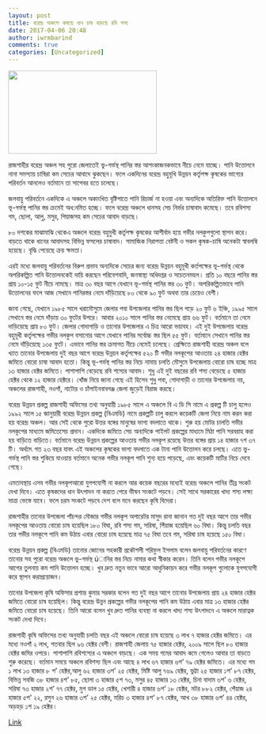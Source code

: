 ```yaml
---
layout: post
title: বরেন্দ্র অঞ্চলে কমছে ধান চাষ বাড়ছে রবি শস্য
date: 2017-04-06 20:48
author: iwrmbarind
comments: true
categories: [Uncategorized]
---
```

<img class="attachment-main-slider size-main-slider wp-post-image no-display appear" title="বরেন্দ্র অঞ্চলে কমছে ধান চাষ বাড়ছে রবি শস্য" src="https://i2.wp.com/www.rajshahiexpress.com/wp-content/uploads/2015/04/sain.jpg?resize=300%2C168" alt="" width="300" height="168" />

রাজশাহীর বরেন্দ্র অঞ্চল সহ পুরো জেলাতেই ভু-গর্ভস্থ পানির স্তর আশংকাজনকভাবে নীচে নেমে যাচ্ছে। পানি উত্তোলনে নানা সমস্যায় চাষিরা কম সেচের আবাদে ঝুকছেন। ফলে একদিনের বরেন্দ্র বহুমূখি উন্নয়ন কর্তৃপক্ষ কৃষকের ভাগ্যের পরিবর্তন আনলেও বর্তমানে তা সাপেবর হতে চলেছে।

জলবায়ু পরিবর্তনে একদিকে এ অঞ্চলে অকাংখিত বৃষ্টিপাতে পানি রিচার্জ না হওয়া এবং অন্যদিকে অতিরিক্ত পানি উত্তোলনে ভূ-গর্ভস্থ পানির স্তর ক্রমেই অধ:নমিত হচ্ছে। ফলে বরেন্দ্র অঞ্চলে ধানসহ সেচ নির্ভর চাষাবাদ কমেছে। তবে রবিশস্য গম, ছোলা, আলু, মসুর, পিয়াজসহ কম সেচের আবাদ বাড়ছে।

৮০ দশকের মাঝামাঝি থেকেএ অঞ্চলে বরেন্দ্র বহুমুখী কর্তৃপক্ষ কৃষকের আশীর্বাদ হয়ে গভীর নলকুপগুলো স্থাপন করে। বাড়তে থাকে ধানের আবাদসহ বিভিন্ন ফসলের চাষাবাদ। সামাজিক নিরাপত্তা বেষ্টনী ও সকল কৃষক-চাষি অনেকটা স্বাবলম্বি হয়েছে। বৃদ্ধি পেয়েছে ক্রয় ক্ষমতা।

এরই মধ্যে জলবায়ু পরিবর্তনের বিরুপ প্রভাব অন্যদিকে সেচের জন্য বরেন্দ্র উন্নয়ন বহুমূখী কর্তপক্ষের ভূ-গর্ভস্থ থেকে অপরিকল্পিত পানি উত্তোলনকেই দায়ি করছেন পরিবেশবাদি, জনস্বাস্থ্য অধিদপ্তর ও সচেতনমহল। প্রতি ১০ বছরে পানির স্তর প্রায় ১০-১৫ ফুট নীচে নামছে। মাত্র ৩০ বছর আগে যেখানে ভূ-গর্ভস্থ পানির স্তর ৩০ ফুট। অপরিকল্পিতভাবে পানি উত্তোলনের ফলে আজ সেখানে পানিরস্তর নেমে দাঁড়িয়েছে ৮০ থেকে ৯০ ফুট অথবা তার চেয়েও বেশী।

জানা গেছে, যেখানে ১৯৮৫ সালে খরামৌসুমে জেলার পবা উপজেলার পানির স্তর ছিল গড়ে ২০ ফুট ৬ ইঞ্চি, ১৯৯৫ সালে সেখানে স্তর নেমে দাঁড়ায় ৩০ ফুটের উপরে। আবার ২০১০ সালে পানির স্তর নেমেছে প্রায় ৬৬ ফুট। বর্তমানে তা নেমে দাড়িয়েছে প্রায় ৮০ ফুট। জেলার গোদাগাড়ি ও তানোর উপজেলার এ চিত্র আরো ভয়াবহ। এই দুই উপজেলায় বরেন্দ্র বহুমূখী কর্তৃপক্ষের গভীর নলকুপ বসানোর আগে যেখানে পানির সর্বোচ্চ স্তর ছিল ৫৫ ফুট। বর্তমানে সেখানে পানির স্তর নেমে দাঁড়িয়েছে ১৩৫ ফুটে। এভাবে পানির স্তর ক্রমাগত নীচে নেমেই চলেছে। প্রেক্ষিতে রাজশাহী বরেন্দ্র অঞ্চল বলে খ্যাত তানোর উপজেলায় দুই বছর আগে বরেন্দ্র উন্নয়ন কর্তৃপক্ষের ৫২০ টি গভীর নলকূপের আওতায় ২৪ হাজার হেক্টর জমিতে বোরো চাষা আবাদ হতো। কিন্তু ভূ-গর্ভস্থ পানির স্তর নিচে নামায় চলতি মৌসুমে উপজেলায় বোরো চাষ হচ্ছে মাত্র ১৩ হাজার হেক্টর জমিতে। পাশাপাশি বেড়েছে রবি শস্যের আবাদ। শুধু এই দুই বছরের রবি শস্য বেড়েছে ৫ হাজার হেক্টর থেকে ১২ হাজার হেক্টরে। খোঁজ নিয়ে জানা গেছে এই হিসেব শুধু পবা, গোদাগাড়ী ও তানোর উপজেলায় নয়, অঞ্চলের রাজশাহী, নওগাঁ, নাটোর ও চাঁপাইনবাবগঞ্জ জেলা জুড়েই বিরাজ করছে।

বরেন্দ্র উন্নয়ন প্রকল্প রাজশাহী অফিসের তথ্য অনুযায়ী ১৯৮৫ সালে এ অঞ্চলে বি এ ডি সি নামে এ প্রকল্প টি চালু হলেও ১৯৯২ সালে ১৫ জানুয়ারী বরেন্দ্র উন্নয়ন প্রকল্প (বিএমডি) নামে প্রকল্পটি চালু করলে কয়েকটি জেলা নিয়ে নাম করন করা হয় বরেন্দ্র অঞ্চল। আর সেই থেকে পুরো উত্তর বঙ্গের মানুষের ভাগ্য বদলাতে থাকে। শুরু হয় মোটর চালতি গভীর নলকূপের মাধ্যমে জমিতেসেচ প্রদান। একদিকে জমিতে সেচ অন্যদিকে পাইলট প্রকল্পের মাধ্যমে মিঠা পানি সরবরাহ করা হয় বাড়িতে বাড়িতে। বর্তমানে বরেন্দ্র উন্নয়ন প্রকল্পের আওতায় গভীর নলকূপ রয়েছে উত্তর বঙ্গের প্রায় ১৪ হাজার ৭শ ৩৭ টি। অর্থ্যাৎ গত ২৩ বছর যাবৎ এই অঞ্চলের কৃষকের ভাগ্য বদলাতে এক টানা পানি উত্তোলন করে চলছে। এতে ভু-গর্ভস্থ পানি স্তর শুকিয়ে যাওয়ায় বর্তমানে অনেক গভীর নলকূপ পানি শুন্য হয়ে পড়েছে, এবং কয়েকটি মাটির নিচে দেবে গেছে।

এমতাবস্থায় এসব গভীর নলকূপআরো যুগপযোগী না করলে আর কয়েক বছরের মধ্যেই বরেন্দ্র অঞ্চলে পানির তীব্র সংকট দেখা দিবে। এতে কৃষকদের ধান উৎপাদন না করতে পেরে ভীষন সংকটে পড়বে। সেই সাথে সরকারের খাদ্য শস্য লক্ষ্য মাত্রা ভেস্তে যাবে। ফলে চরম সংকটে পড়বে দেশ বলে মনে করছেন কৃষি বিদেরা।

রাজশাহীর তানোর উপজেলা পাঁচন্দর মৌজার গভীর নলকূপ অপারেটর মাসুদ রানা জানান গত দুই বছর আগে তার গভীর নলকূপের আওতায় বোরো চাষ হয়েছিল ১৮০ বিঘা, রবি শস্য গম, সরিষা, পিঁয়াজ হয়েছিল ৬০ বিঘা। কিন্তু চলতি বছর তার গভীর নলকূপে পানি কম উঠায় এবার বোরো চাষ হয়েছে মাত্র ৭৫ বিঘা তবে গম, সরিষা চাষ হয়েছে ১৫০ বিঘা।

বরেন্দ্র উন্নয়ন প্রকল্প (বিএমডি) তানোর জোনের সহকারী প্রকৌশলী শরিফুল ইসলাম বলেন জলবায়ু পরিবর্তনের কারণে তানোর সহ পুরো বরেন্দ্র অঞ্চলে ভু-গর্ভস্থ úানির স্তর নিচে নামার কথা স্বীকার করেন। তিনি বলেন গভীর নলকূপে আগের তুলনায় কম পানি উত্তোলন হচ্ছে। খুব দ্রুত নতুন ভাবে আরো আধুনিকায়ন করে গভীর নলকূপ গুলোকে যুগপযোগী করে স্থাপন করাপ্রয়োজন।

তানোর উপজেলা কৃষি অফিসার প্রশান্ত কুমার সরকার বলেন গত দুই বছর আগে তানোর উপজেলায় প্রায় ২৪ হাজার হেক্টর জমিতে বোরো চাষ হয়েছিল। কিন্তু বরেন্দ্র উন্নন প্রকল্পের গভীর নলকূপের পানি কম উঠায় এবার মাত্র ১৩ হাজার হেক্টর জমিতে বোরো চাষ হয়েছে। তিনি আরো বলেন খুব দ্রুত পানির ব্যবস্থা না করলে খাদ্য শস্য উৎপাদনে এ অঞ্চলে মারাত্নক সংকট দেখা দিবে।

রাজশাহী কৃষি অফিসের তথ্য অনুযায়ী চলতি বছর এই অঞ্চলে বোরো চাষ হয়েছে ৩ লাখ ৭ হাজার হেক্টর জমিতে। এর মধ্যে নওগাঁ ২ লাখ, গতবার ছিল ৯৬ হেক্টর বেশী। রাজশাহী জেলায় ৭৫ হাজার হেক্টর, ২০০৯ সালে ছিল ৮০ হাজার হেক্টর জমির ওপরে। পাশাপাশি রবিশস্যের এ অঞ্চলে বাড়ছে। এক সময় গমের আবাদ কমে গেলেও আবার তা বাড়তে শুরু করেছে। বর্তমান সময়ে অঞ্চলে রবিশস্য ছিল এবং আছে ৪ লাখ ৬৭ হাজার ৬শ’ ৭৯ হেক্টর জমিতে। এর মধ্যে গম ১ লাখ ১৩ হাজার ৮ শ’ হেক্টর,আলু ৬২ হাজার ৩শ’ ২৫ হেক্টর, মিষ্টি আলু ৭৬৯ হেক্টর, ভুট্টা ২৫ হাজার ১শ‘ ৮৭ হেক্টর, বিভিন্ন সবজি ৩৮ হাজার ৪শ’ ৮৫, ছোলা ৩ হাজার ৫শ ৭৩, মসুর ৪৫ হাজার ১৩ হেক্টর, চিনা বাদাম ৬শ’ ৬ হেক্টর, সরিষা ৭৩ হাজার ২শ’ ৭৭ হেক্টর, মুগ ডাল ১৫ হেক্টর, খেশারী ৪ হাজার ৬শ’ ১৮ হেক্টর, মটর ৮৮২ হেক্টর, পেঁয়াজ ২৪ হাজার ৫শ’ ২২, রসুন ২৬ হাজার ৩শ’ ২৫ হেক্টর, মরিচ ৩ হাজার ৪শ‘ ৮৭ হেক্টর, আখ ৩৮ হাজার ৬শ’ ৪৪ হেক্টর, অড়হড় ১শ ১৯ হেক্টর।

<a href="http://www.rajshahiexpress.com/rajshahi/express-id/7278/" target="_blank">Link</a>

&nbsp;
